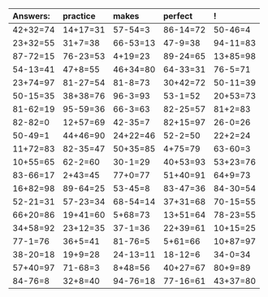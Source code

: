 | Answers: | practice | makes | perfect | ! |
| :--- | :--- | :--- | :--- | :--- |
| 42+32=74 | 14+17=31 | 57-54=3 | 86-14=72 | 50-46=4 | 
| 23+32=55 | 31+7=38 | 66-53=13 | 47-9=38 | 94-11=83 | 
| 87-72=15 | 76-23=53 | 4+19=23 | 89-24=65 | 13+85=98 | 
| 54-13=41 | 47+8=55 | 46+34=80 | 64-33=31 | 76-5=71 | 
| 23+74=97 | 81-27=54 | 81-8=73 | 30+42=72 | 50-11=39 | 
| 50-15=35 | 38+38=76 | 96-3=93 | 53-1=52 | 20+53=73 | 
| 81-62=19 | 95-59=36 | 66-3=63 | 82-25=57 | 81+2=83 | 
| 82-82=0 | 12+57=69 | 42-35=7 | 82+15=97 | 26-0=26 | 
| 50-49=1 | 44+46=90 | 24+22=46 | 52-2=50 | 22+2=24 | 
| 11+72=83 | 82-35=47 | 50+35=85 | 4+75=79 | 63-60=3 | 
| 10+55=65 | 62-2=60 | 30-1=29 | 40+53=93 | 53+23=76 | 
| 83-66=17 | 2+43=45 | 77+0=77 | 51+40=91 | 64+9=73 | 
| 16+82=98 | 89-64=25 | 53-45=8 | 83-47=36 | 84-30=54 | 
| 52-21=31 | 57-23=34 | 68-54=14 | 37+31=68 | 70-15=55 | 
| 66+20=86 | 19+41=60 | 5+68=73 | 13+51=64 | 78-23=55 | 
| 34+58=92 | 23+12=35 | 37-1=36 | 22+39=61 | 10+15=25 | 
| 77-1=76 | 36+5=41 | 81-76=5 | 5+61=66 | 10+87=97 | 
| 38-20=18 | 19+9=28 | 24-13=11 | 18-12=6 | 34-0=34 | 
| 57+40=97 | 71-68=3 | 8+48=56 | 40+27=67 | 80+9=89 | 
| 84-76=8 | 32+8=40 | 94-76=18 | 77-16=61 | 43+37=80 | 
